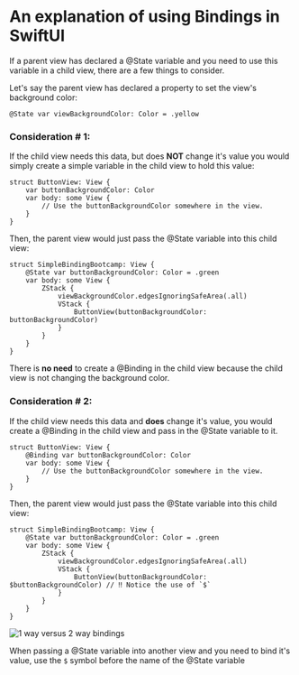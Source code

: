 #  An explanation of using Bindings in SwiftUI

If a parent view has declared a @State variable and you need to use this variable in a child view, there are a few things to consider.

Let's say the parent view has declared a property to set the view's background color:
```
@State var viewBackgroundColor: Color = .yellow
```

### Consideration # 1:
If the child view needs this data, but does **NOT** change it's value you would simply create a simple variable in the child view to hold this value:
```
struct ButtonView: View {
	var buttonBackgroundColor: Color
	var body: some View {
		// Use the buttonBackgroundColor somewhere in the view.
	}
}
```
Then, the parent view would just pass the @State variable into this child view:
```
struct SimpleBindingBootcamp: View {
	@State var buttonBackgroundColor: Color = .green
	var body: some View {
		ZStack {
			viewBackgroundColor.edgesIgnoringSafeArea(.all)
			VStack {
				ButtonView(buttonBackgroundColor: buttonBackgroundColor)
			}
		}
	}
}
```

There is **no need** to create a @Binding in the child view because the child view is not changing the background color.

### Consideration # 2:
If the child view needs this data and **does** change it's value, you would create a @Binding in the child view and pass in the @State variable to it.
```
struct ButtonView: View {
	@Binding var buttonBackgroundColor: Color
	var body: some View {
		// Use the buttonBackgroundColor somewhere in the view.
	}
}
```
Then, the parent view would just pass the @State variable into this child view:
```
struct SimpleBindingBootcamp: View {
	@State var buttonBackgroundColor: Color = .green
	var body: some View {
		ZStack {
			viewBackgroundColor.edgesIgnoringSafeArea(.all)
			VStack {
				ButtonView(buttonBackgroundColor: $buttonBackgroundColor) // ‼️ Notice the use of `$`
			}
		}
	}
}
```

![1 way versus 2 way bindings](https://raw.github.com/jdhindsa/SwiftUIBootcamp/main/SwiftUIBootcamp/Screenshot/1_way_vs_2_way_bindings)

When passing a @State variable into another view and you need to bind it's value, use the `$` symbol before the name of the @State variable
